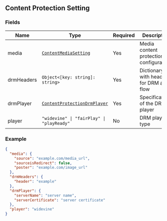 ## Content Protection Setting

### Fields

| Name | Type | Required | Description|
|-----------|------|----------|------------|
| media | [`ContentMediaSetting`](/doc/models/ContentMediaSetting.md) | Yes | Media content protection configuration |
| drmHeaders | `Object<[key: string]: string>` | Yes | Dictionary with headers for DRM auth flow |
| drmPlayer | [`ContentProtectionDrmPlayer`](/doc/models/ContentProtectionDrmPlayer.md) | Yes | Specifications of the DRM player |
| player | `"widevine" \| "fairPlay" \| "playReady"` | No | DRM player type |

### Example

```json
{
  "media": {
    "source": "example.com/media_url",
    "sourceisRedirect": false,
    "poster": "example.com/image_url"
  },
  "drmHeaders": {
    "header": "example"
  },
  "drmPlayer": {
    "serverName": "server name",
    "serverCertificate": "server certificate"
  },
  "player": "widevine"
}
```
